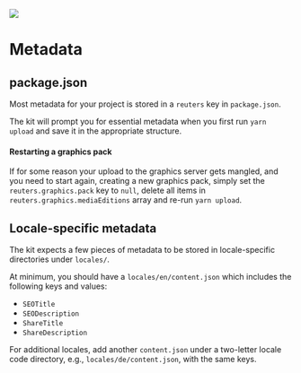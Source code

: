 ![](https://graphics.thomsonreuters.com/style-assets/images/logos/reuters-graphics-logo/svg/graphics-logo-color-dark.svg)

# Metadata

## package.json

Most metadata for your project is stored in a `reuters` key in `package.json`.

The kit will prompt you for essential metadata when you first run `yarn upload` and save it in the appropriate structure.

#### Restarting a graphics pack

If for some reason your upload to the graphics server gets mangled, and you need to start again, creating a new graphics pack, simply set the `reuters.graphics.pack` key to `null`, delete all items in `reuters.graphics.mediaEditions` array and re-run `yarn upload`.

## Locale-specific metadata

The kit expects a few pieces of metadata to be stored in locale-specific directories under `locales/`.

At minimum, you should have a `locales/en/content.json` which includes the following keys and values:

- `SEOTitle`
- `SEODescription`
- `ShareTitle`
- `ShareDescription`

For additional locales, add another `content.json` under a two-letter locale code directory, e.g., `locales/de/content.json`, with the same keys.
